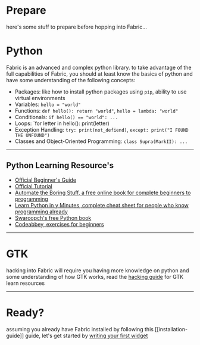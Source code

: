 # Prepare
here's some stuff to prepare before hopping into Fabric...
# Python
Fabric is an advanced and complex python library. to take advantage of the full capabilities of Fabric, you should at least know the basics of python and have some understanding of the following concepts:
- Packages: like how to install python packages using `pip`, ability to use virtual environments
- Variables: `hello = "world"`
- Functions: `def hello(): return "world"`, `hello = lambda: "world"`
- Conditionals: `if hello() == "world": ...`
- Loops: `for letter in hello(): print(letter)
- Exception Handling: `try: print(not_defiend)`, `except: print("I FOUND THE UNFOUND")`
- Classes and Object-Oriented Programming: `class Supra(MarkII): ...`
---
## Python Learning Resource's
-   [Official Beginner's Guide](https://wiki.python.org/moin/BeginnersGuide)
-   [Official Tutorial](https://docs.python.org/3/tutorial/)
-   [Automate the Boring Stuff, a free online book for complete beginners to programming](https://automatetheboringstuff.com/)
-   [Learn Python in y Minutes, complete cheat sheet for people who know programming already](https://learnxinyminutes.com/docs/python3/)
-   [Swaroopch's free Python book](http://python.swaroopch.com/)
-   [Codeabbey, exercises for beginners](http://www.codeabbey.com/)
---
# GTK
hacking into Fabric will require you having more knowledge on python and some understanding of how GTK works, read the [hacking guide](hacking-guide.md) for GTK learn resources

---
# Ready?
assuming you already have Fabric installed by following this [[installation-guide]] guide, let's get started by [writing your first widget](first-widget.md)
